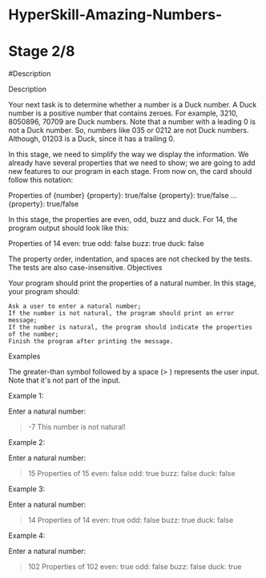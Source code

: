 # HyperSkill-Amazing-Numbers-
# Stage 2/8
#Description
 
Description

Your next task is to determine whether a number is a Duck number. A Duck number is a positive number that contains zeroes. For example, 3210, 8050896, 70709 are Duck numbers. Note that a number with a leading 0 is not a Duck number. So, numbers like 035 or 0212 are not Duck numbers. Although, 01203 is a Duck, since it has a trailing 0.

In this stage, we need to simplify the way we display the information. We already have several properties that we need to show; we are going to add new features to our program in each stage. From now on, the card should follow this notation:

Properties of {number}
{property}: true/false
{property}: true/false
...
{property}: true/false

In this stage, the properties are even, odd, buzz and duck. For 14, the program output should look like this:

Properties of 14
        even: true
         odd: false
        buzz: true
        duck: false

The property order, indentation, and spaces are not checked by the tests. The tests are also case-insensitive.
Objectives

Your program should print the properties of a natural number. In this stage, your program should:

    Ask a user to enter a natural number;
    If the number is not natural, the program should print an error message;
    If the number is natural, the program should indicate the properties of the number;
    Finish the program after printing the message.

Examples

The greater-than symbol followed by a space (> ) represents the user input. Note that it's not part of the input.

Example 1:

Enter a natural number:
> -7
This number is not natural!

Example 2:

Enter a natural number:
> 15
Properties of 15
        even: false
         odd: true
        buzz: false
        duck: false

Example 3:

Enter a natural number:
> 14
Properties of 14
        even: true
         odd: false
        buzz: true
        duck: false

Example 4:

Enter a natural number:
> 102
Properties of 102
        even: true
         odd: false
        buzz: false
        duck: true

 

 
